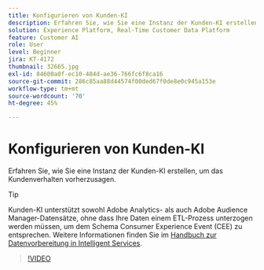 ```yaml
---
title: Konfigurieren von Kunden-KI
description: Erfahren Sie, wie Sie eine Instanz der Kunden-KI erstellen, um das Kundenverhalten vorherzusagen.
solution: Experience Platform, Real-Time Customer Data Platform
feature: Customer AI
role: User
level: Beginner
jira: KT-4172
thumbnail: 32665.jpg
exl-id: 84600a0f-ec10-484d-ae36-766fc6f8ca16
source-git-commit: 286c85aa88d44574f00ded67f0de8e0c945a153e
workflow-type: tm+mt
source-wordcount: '70'
ht-degree: 45%

---
```


# Konfigurieren von Kunden-KI

Erfahren Sie, wie Sie eine Instanz der Kunden-KI erstellen, um das Kundenverhalten vorherzusagen.

>[!TIP]
>
>Kunden-KI unterstützt sowohl Adobe Analytics- als auch Adobe Audience Manager-Datensätze, ohne dass Ihre Daten einem ETL-Prozess unterzogen werden müssen, um dem Schema Consumer Experience Event (CEE) zu entsprechen. Weitere Informationen finden Sie im [Handbuch zur Datenvorbereitung in Intelligent Services](https://experienceleague.adobe.com/docs/experience-platform/intelligent-services/data-preparation.html).

>[!VIDEO](https://video.tv.adobe.com/v/32665?learn=on&enablevpops)

